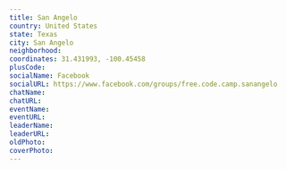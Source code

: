 ```yaml
---
title: San Angelo
country: United States
state: Texas
city: San Angelo
neighborhood: 
coordinates: 31.431993, -100.45458
plusCode:
socialName: Facebook
socialURL: https://www.facebook.com/groups/free.code.camp.sanangelo
chatName:
chatURL:
eventName:
eventURL:
leaderName:
leaderURL:
oldPhoto: 
coverPhoto:
---
```

